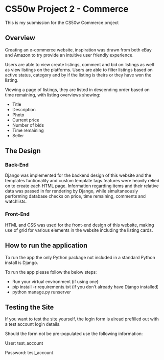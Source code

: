 # CS50w Project 2 - Commerce

This is my submission for the CS50w Commerce project

## Overview

Creating an e-commerce website, inspiration was drawn from both eBay and Amazon to try provide an intuitive user friendly experience.

Users are able to view create listings, comment and bid on listings as well as view listings on the platforms. Users are able to filter listings based on active status, category and by if the listing is theirs or they have won the listing.

Viewing a page of listings, they are listed in descending order based on time remaining, with listing overviews showing:

- Title
- Description
- Photo
- Current price
- Number of bids
- Time remaining
- Seller

## The Design

### Back-End

Django was implemented for the backend design of this website and the templates funtionality and custom template tags features were heavily relied on to create each HTML page. Information regarding items and their relative data was passed in for rendering by Django, while simultaneously performing database checks on price, time remaining, comments and watchlists.

### Front-End

HTML and CSS was used for the front-end design of this website, making use of grid for various elements in the website including the listing cards.

## How to run the application
To run the app the only Python package not included in a standard Python install is Django.

To run the app please follow the below steps:

- Run your virtual environment (if using one)
- pip install -r requirements.txt (if you don't already have Django installed)
- python manage.py runserver

## Testing the Site

If you want to test the site yourself, the login form is alread prefilled out with a test account login details.

Should the form not be pre-populated use the following information:

User: test_account

Password: test_account
